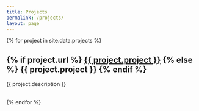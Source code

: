 ```yaml
---
title: Projects
permalink: /projects/
layout: page
---
```


<div class="project-wrapper">
{% for project in site.data.projects %}
<div>
    <h2>
    {% if project.url %}
    <a href="{{ project.url }}">{{ project.project }}</a>
    {% else %}
    {{ project.project }}
    {% endif %}</h2>
    <p>{{ project.description }}</p>
</div>
<br/>
{% endfor %}

</div>

<style>
    .project-wrapper {
        display: flex;
        flex-direction: column;
    }
</style>
